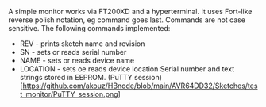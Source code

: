 A simple monitor works via FT200XD and a hyperterminal. It uses Fort-like reverse polish notation, eg command goes last. Commands are not case sensitive.
The following commands implemented:
  * REV - prints sketch name and revision
  * SN - sets or reads serial number
  * NAME - sets or reads device name
  * LOCATION - sets oe reads device location
Serial number and text strings stored in EEPROM.
(PuTTY session)[https://github.com/akouz/HBnode/blob/main/AVR64DD32/Sketches/test_monitor/PuTTY_session.png]
